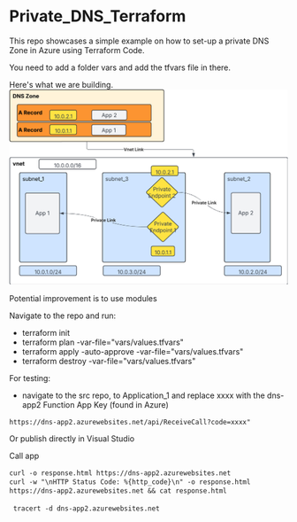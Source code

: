 # Private_DNS_Terraform
This repo showcases a simple example on how to set-up a private DNS Zone in Azure using Terraform Code.

You need to add a folder vars and add the tfvars file in there.

Here's what we are building.
![Architecture](architecture.jpeg)

Potential improvement is to use modules


Navigate to the repo and run:
- terraform init
- terraform plan -var-file="vars/values.tfvars"
- terraform apply -auto-approve -var-file="vars/values.tfvars" 
- terraform destroy -var-file="vars/values.tfvars"

For testing:
- navigate to the src repo, to Application_1 and replace xxxx with the dns-app2 Function App Key (found in Azure)
```
https://dns-app2.azurewebsites.net/api/ReceiveCall?code=xxxx"
```

Or publish directly in Visual Studio

Call app

```
curl -o response.html https://dns-app2.azurewebsites.net
curl -w "\nHTTP Status Code: %{http_code}\n" -o response.html https://dns-app2.azurewebsites.net && cat response.html

 tracert -d dns-app2.azurewebsites.net

```

